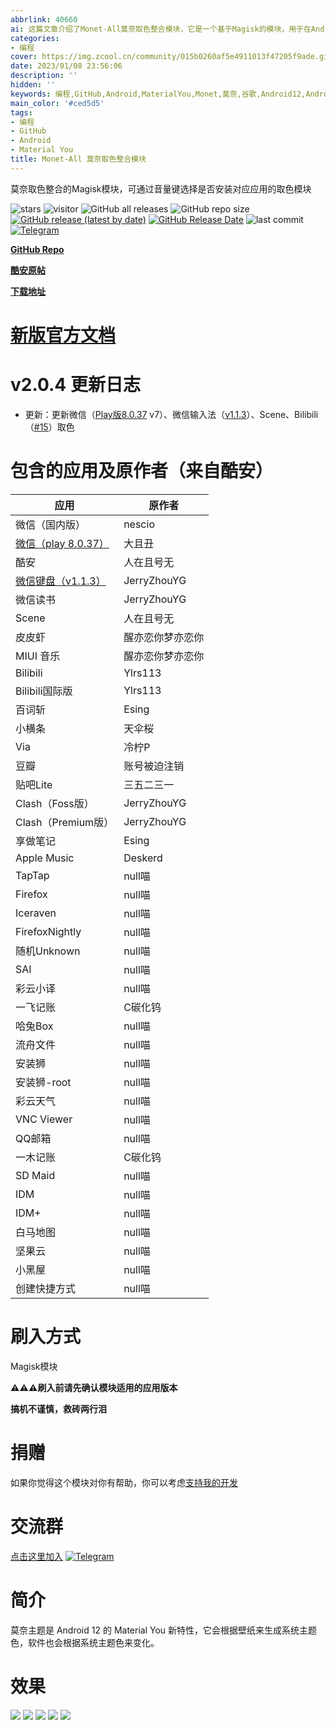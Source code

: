 ```yaml
---
abbrlink: 40660
ai: 这篇文章介绍了Monet-All莫奈取色整合模块，它是一个基于Magisk的模块，用于在Android设备上整合Material You的莫奈主题色取色功能。文章详述了该模块的v2.0.4版本更新内容，包括新支持的应用和一些修复与优化事项，同时列出了包含的应用及原作者信息。还说明了该模块的刷入方法、捐赠信息和加入交流群的方式。简介部分强调了莫奈主题的特点，即能够根据壁纸生成系统主题色，并让应用界面随之变化。最后，通过一系列效果图展示了该模块的实际应用效果。
categories:
- 编程
cover: https://img.zcool.cn/community/015b0260af5e4911013f47205f9ade.gif
date: 2023/01/08 23:56:06
description: ''
hidden: ''
keywords: 编程,GitHub,Android,MaterialYou,Monet,莫奈,谷歌,Android12,Android13
main_color: '#ced5d5'
tags:
- 编程
- GitHub
- Android
- Material You
title: Monet-All 莫奈取色整合模块
---
```

莫奈取色整合的Magisk模块，可通过音量键选择是否安装对应应用的取色模块

![stars](https://img.shields.io/github/stars/YangguangZhou/Monet-All?style=flat)
![visitor](https://visitor-badge.laobi.icu/badge?page_id=Monet-All)
![GitHub all releases](https://img.shields.io/github/downloads/YangguangZhou/Monet-All/total)
![GitHub repo size](https://img.shields.io/github/repo-size/YangguangZhou/Monet-All)
[![GitHub release (latest by date)](https://img.shields.io/github/v/release/YangguangZhou/Monet-All)](https://github.com/YangguangZhou/Monet-All/releases)
[![GitHub Release Date](https://img.shields.io/github/release-date/YangguangZhou/Monet-All)](https://github.com/YangguangZhou/Monet-All/releases)
![last commit](https://img.shields.io/github/last-commit/YangguangZhou/Monet-All?style=flat)
[![Telegram](https://img.shields.io/badge/Telegram-Monet__All-informational?logo=telegram)](https://monet.jerryz.com.cn/group)

**[GitHub Repo](https://github.com/YangguangZhou/Monet-All)**

**[酷安原帖](https://monet.jerryz.com.cn/coolapk)**

**[下载地址](https://monet.jerryz.com.cn/download)**

# [新版官方文档](https://monet.jerryz.com.cn/)

# v2.0.4 更新日志

- 更新：更新微信（[Play版8.0.37](https://www.123pan.com/s/GUCRVv-gm4Mv.html) v7）、微信输入法（[v1.1.3](https://www.123pan.com/s/4ypDVv-rFSgH.html)）、Scene、Bilibili（[#15](https://github.com/YangguangZhou/Monet-All/pull/15)）取色

# 包含的应用及原作者（来自酷安）

| 应用                                                           | 原作者           |
| -------------------------------------------------------------- | ---------------- |
| 微信（国内版）                                                 | nescio           |
| [微信（play 8.0.37）](https://www.123pan.com/s/GUCRVv-gm4Mv.html) | 大且丑           |
| 酷安                                                           | 人在且号无       |
| [微信键盘（v1.1.3）](https://www.123pan.com/s/4ypDVv-rFSgH.html)  | JerryZhouYG      |
| 微信读书                                                       | JerryZhouYG      |
| Scene                                                          | 人在且号无       |
| 皮皮虾                                                         | 醒亦恋你梦亦恋你 |
| MIUI 音乐                                                      | 醒亦恋你梦亦恋你 |
| Bilibili                                                       | Ylrs113          |
| Bilibili国际版                                                 | Ylrs113          |
| 百词斩                                                         | Esing            |
| 小横条                                                         | 天伞桜           |
| Via                                                            | 冷柠P            |
| 豆瓣                                                           | 账号被迫注销     |
| 贴吧Lite                                                       | 三五二三一       |
| Clash（Foss版）                                                | JerryZhouYG      |
| Clash（Premium版）                                             | JerryZhouYG      |
| 享做笔记                                                       | Esing            |
| Apple Music                                                    | Deskerd          |
| TapTap                                                         | null喵           |
| Firefox                                                        | null喵           |
| Iceraven                                                       | null喵           |
| FirefoxNightly                                                 | null喵           |
| 随机Unknown                                                    | null喵           |
| SAI                                                            | null喵           |
| 彩云小译                                                       | null喵           |
| 一飞记账                                                       | C碳化钨          |
| 哈兔Box                                                        | null喵           |
| 流舟文件                                                       | null喵           |
| 安装狮                                                         | null喵           |
| 安装狮-root                                                    | null喵           |
| 彩云天气                                                       | null喵           |
| VNC Viewer                                                     | null喵           |
| QQ邮箱                                                         | null喵           |
| 一木记账                                                       | C碳化钨          |
| SD Maid                                                        | null喵           |
| IDM                                                            | null喵           |
| IDM+                                                           | null喵           |
| 白马地图                                                       | null喵           |
| 坚果云                                                         | null喵           |
| 小黑屋                                                         | null喵           |
| 创建快捷方式                                                   | null喵           |

<!-- | 一个木函 | JerryZhouYG |
| Share（第三方微博） | WhiCCX5 |
| APKGrabber | WhiCCX5 |
| Nothing天气 | WhiCCX5 |
| Jetisteam（第三方Steam） | iTaysonLab(Telegram) |
| Jetispot（第三方Spotify） | iTaysonLab(Telegram) |
| VideoYou | 稻光千叶 |
| MIUI Monet | Geoorg(GitHub) |
| PUITheme for ColorOS13 | 天伞桜 | -->

# 刷入方式

Magisk模块

**⚠️⚠️⚠️刷入前请先确认模块适用的应用版本**

**搞机不谨慎，救砖两行泪**

# 捐赠

如果你觉得这个模块对你有帮助，你可以考虑[支持我的开发](https://pay.jerryz.com.cn/)

# 交流群

[点击这里加入](https://monet.jerryz.com.cn/group)
[![Telegram](https://img.shields.io/badge/Telegram-Monet__All-informational?logo=telegram)](https://monet.jerryz.com.cn/group)

# 简介

莫奈主题是 Android 12 的 Material You 新特性，它会根据壁纸来生成系统主题色，软件也会根据系统主题色来变化。

# 效果

![](https://cdn.jerryz.com.cn/gh/YangguangZhou/Monet-All@docs/docs/public/1.png)
![](https://cdn.jerryz.com.cn/gh/YangguangZhou/Monet-All@docs/docs/public/2.png)
![](https://cdn.jerryz.com.cn/gh/YangguangZhou/Monet-All@docs/docs/public/3.png)
![](https://cdn.jerryz.com.cn/gh/YangguangZhou/Monet-All@docs/docs/public/4.png)
![](https://cdn.jerryz.com.cn/gh/YangguangZhou/Monet-All@docs/docs/public/5.png)
